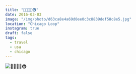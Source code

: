 ```yaml
---
title: "🚗🚕🚙🚙🚇"
date: 2016-03-03
image: "/img/photo/d63ca8e4a69d0ee0c3c8839def58c8e5.jpg"
location: "Chicago Loop"
instagram: true
draft: false
tags:
  - travel
  - usa
  - chicago
---
```


![🚗🚕🚙🚙🚇](/img/photo/d63ca8e4a69d0ee0c3c8839def58c8e5.jpg)
